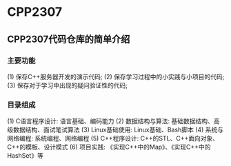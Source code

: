 # CPP2307

## CPP2307代码仓库的简单介绍

### 主要功能
   (1) 保存C++服务器开发的演示代码;
   (2) 保存学习过程中的小实践与小项目的代码;
   (3) 保存对于学习中出现的疑问验证性的代码;

### 目录组成
   (1) C语言程序设计: 语言基础、编码能力
   (2) 数据结构与算法: 基础数据结构、高级数据结构、面试笔试算法
   (3) Linux基础使用: Linux基础、Bash脚本
   (4) 系统与网络编程: 系统编程、网络编程
   (5) C++程序设计: C++的STL、C++面向对象、C++的模板、设计模式
   (6) 项目实践: 《实现C++中的Map》、《实现C++中的HashSet》等

